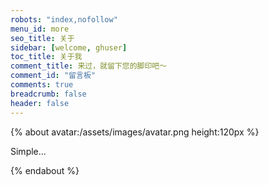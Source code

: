 ```yaml
---
robots: "index,nofollow"
menu_id: more
seo_title: 关于
sidebar: [welcome, ghuser]
toc_title: 关于我
comment_title: 来过，就留下您的脚印吧～
comment_id: "留言板"
comments: true
breadcrumb: false
header: false
---
```


{% about avatar:/assets/images/avatar.png height:120px %}

Simple...

<!-- {% navbar [文章](/) [项目](/wiki/) [书签](/bookmark/) [友链](/friends/) [留言](#comments) %} -->

{% endabout %}
